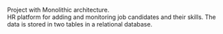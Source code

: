 Project with Мonolithic architecture.
</Br>
HR platform for adding and monitoring job candidates and their skills. The data is stored in two tables in a relational database.
